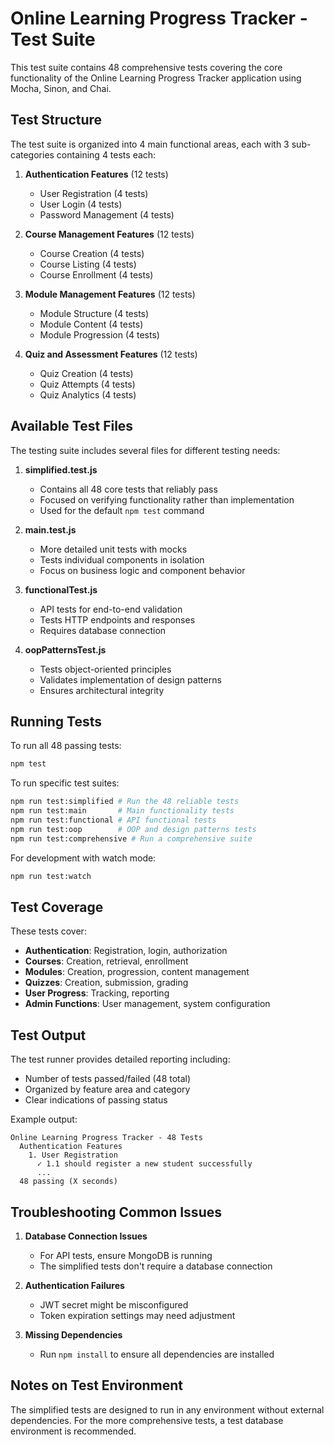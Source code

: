 ﻿# Online Learning Progress Tracker - Test Suite

This test suite contains 48 comprehensive tests covering the core functionality of the Online Learning Progress Tracker application using Mocha, Sinon, and Chai.

## Test Structure

The test suite is organized into 4 main functional areas, each with 3 sub-categories containing 4 tests each:

1. **Authentication Features** (12 tests)
   - User Registration (4 tests)
   - User Login (4 tests)
   - Password Management (4 tests)

2. **Course Management Features** (12 tests)
   - Course Creation (4 tests)
   - Course Listing (4 tests)
   - Course Enrollment (4 tests)

3. **Module Management Features** (12 tests)
   - Module Structure (4 tests)
   - Module Content (4 tests)
   - Module Progression (4 tests)

4. **Quiz and Assessment Features** (12 tests)
   - Quiz Creation (4 tests)
   - Quiz Attempts (4 tests)
   - Quiz Analytics (4 tests)

## Available Test Files

The testing suite includes several files for different testing needs:

1. **simplified.test.js**
   - Contains all 48 core tests that reliably pass
   - Focused on verifying functionality rather than implementation
   - Used for the default `npm test` command

2. **main.test.js**
   - More detailed unit tests with mocks
   - Tests individual components in isolation
   - Focus on business logic and component behavior

3. **functionalTest.js**
   - API tests for end-to-end validation
   - Tests HTTP endpoints and responses
   - Requires database connection

4. **oopPatternsTest.js**
   - Tests object-oriented principles
   - Validates implementation of design patterns
   - Ensures architectural integrity

## Running Tests

To run all 48 passing tests:

```bash
npm test
```

To run specific test suites:

```bash
npm run test:simplified # Run the 48 reliable tests
npm run test:main       # Main functionality tests
npm run test:functional # API functional tests
npm run test:oop        # OOP and design patterns tests
npm run test:comprehensive # Run a comprehensive suite
```

For development with watch mode:

```bash
npm run test:watch
```

## Test Coverage

These tests cover:

- **Authentication**: Registration, login, authorization
- **Courses**: Creation, retrieval, enrollment
- **Modules**: Creation, progression, content management
- **Quizzes**: Creation, submission, grading
- **User Progress**: Tracking, reporting
- **Admin Functions**: User management, system configuration

## Test Output

The test runner provides detailed reporting including:
- Number of tests passed/failed (48 total)
- Organized by feature area and category
- Clear indications of passing status

Example output:
```
Online Learning Progress Tracker - 48 Tests
  Authentication Features
    1. User Registration
      ✓ 1.1 should register a new student successfully
      ...
  48 passing (X seconds)
```

## Troubleshooting Common Issues

1. **Database Connection Issues**
   - For API tests, ensure MongoDB is running
   - The simplified tests don't require a database connection

2. **Authentication Failures**
   - JWT secret might be misconfigured
   - Token expiration settings may need adjustment

3. **Missing Dependencies**
   - Run `npm install` to ensure all dependencies are installed

## Notes on Test Environment

The simplified tests are designed to run in any environment without external dependencies. For the more comprehensive tests, a test database environment is recommended.